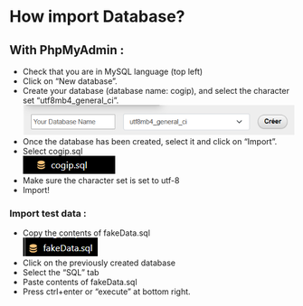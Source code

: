 # How import Database?

## With PhpMyAdmin :

* Check that you are in MySQL language (top left)
* Click on “New database”.
* Create your database (database name: cogip), and select the character set “utf8mb4_general_ci”. <br>
![alt text](image.png)
* Once the database has been created, select it and click on “Import”.
* Select cogip.sql <br>
![alt text](image-1.png)
* Make sure the character set is set to utf-8
* Import!


### Import test data :

* Copy the contents of fakeData.sql <br>
![alt text](image-2.png)
* Click on the previously created database
* Select the “SQL” tab
* Paste contents of fakeData.sql
* Press ctrl+enter or “execute” at bottom right.